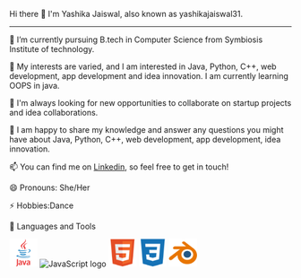 Hi there 👋  I'm Yashika Jaiswal, also known as yashikajaiswal31.

---

🔭 I’m currently pursuing B.tech in Computer Science from Symbiosis Institute of technology.

🌱 My interests are varied, and I am interested in Java, Python, C++, web development, app development and idea innovation. I am currently learning OOPS in java.

👯 I'm always looking for new opportunities to collaborate on startup projects and idea collaborations.

💬 I am happy to share my knowledge and answer any questions you might have about Java, Python, C++, web development, app development, idea innovation.

📫 You can find me on  [Linkedin](https://www.linkedin.com/in/yashika-jaiswal-b71523218/), so feel free to get in touch!

😄 Pronouns: She/Her

⚡ Hobbies:Dance

🧰 Languages and Tools

<img src="https://github.com/devicons/devicon/blob/master/icons/java/java-original-wordmark.svg" alt="Java logo" width="50" height="50" /> 
<img src="https://github.com/devicons/devicon/blob/master/icons/javascript/javascript original.svg" alt="JavaScript logo" width="50" height="50" />
<img src="https://github.com/devicons/devicon/blob/master/icons/html5/html5-original.svg" alt="HTML logo" width="50" height="50" />
<img src="https://github.com/devicons/devicon/blob/master/icons/css3/css3-plain.svg" alt="CSS logo" width="50"  height="50"/>
<img src="https://github.com/devicons/devicon/blob/master/icons/blender/blender-original.svg" alt="Blender logo" width="50" height="50" />
 
<!--
**yashikajaiswal31/yashikajaiswal31** is a ✨ _special_ ✨ repository because its `README.md` (this file) appears on your GitHub profile.

Here are some ideas to get you started:

- 🔭 I’m currently working on ...
- 🌱 I’m currently learning ...
- 👯 I’m looking to collaborate on ...
- 🤔 I’m looking for help with ...
- 💬 Ask me about ...
- 📫 How to reach me: ...
- 😄 Pronouns: ...
- ⚡ Fun fact: ...
-->
